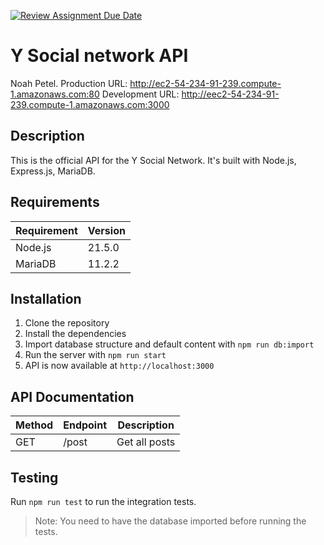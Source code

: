 [![Review Assignment Due Date](https://classroom.github.com/assets/deadline-readme-button-24ddc0f5d75046c5622901739e7c5dd533143b0c8e959d652212380cedb1ea36.svg)](https://classroom.github.com/a/OlYrOqbl)
# Y Social network API

Noah Petel.
Production URL: http://ec2-54-234-91-239.compute-1.amazonaws.com:80
Development URL: http://eec2-54-234-91-239.compute-1.amazonaws.com:3000

## Description
This is the official API for the Y Social Network. 
It's built with Node.js, Express.js, MariaDB.

## Requirements
| Requirement | Version |
| ----------- |---------|
| Node.js     | 21.5.0  |
| MariaDB     | 11.2.2  |

## Installation
1. Clone the repository
2. Install the dependencies
3. Import database structure and default content with `npm run db:import`
4. Run the server with `npm run start`
5. API is now available at `http://localhost:3000`

## API Documentation
| Method | Endpoint | Description   |
| ------ |----------|---------------|
| GET    | /post    | Get all posts |

## Testing
Run `npm run test` to run the integration tests.
> Note: You need to have the database imported before running the tests.
